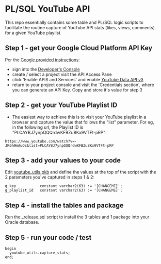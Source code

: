 #

# PL/SQL YouTube API

This repo essentially contains some table and PL/SQL logic scripts to facilitate the routine capture of YouTube API stats (likes, views, comments) for a given YouTube playlist.

## Step 1 - get your Google Cloud Platform API Key

Per the [Google provided instructions](https://developers.google.com/youtube/v3/docs#calling-the-api):

- sign into the [Developer's Console](https://console.developers.google.com/)
- create / select a project visit the API Access Pane
- click 'Enable APIS and Services' and enable [YouTube Data API v3](https://developers.google.com/youtube/v3/docs/?apix=true)
- return to your project console and visit the 'Credentials section', where you can generate an API Key. Copy and store it's value for step 3

## Step 2 - get your YouTube Playlist ID

- The easiest way to achieve this is to visit your YouTube playlist in a browser and capture the value that follows the "list" parameter. For eg, in the following url, the Playlist ID is "PLCAYBJ7ynpQQQrdwKFBZu8Kx9VTFt-pRP":

```
https://www.youtube.com/watch?v=-JK6h9mAuQc&list=PLCAYBJ7ynpQQQrdwKFBZu8Kx9VTFt-pRP
```

## Step 3 - add your values to your code

Edit [youtube_utils.pkb](packages/youtube_utils.pkb) and define the values at the top of the script with the 2 parameters you've captured in steps 1 & 2:

```plsql
g_key           constant varchar2(63) := '[CHANGEME]';
g_playlist_id   constant varchar2(63) := '[CHANGEME]';
```

## Step 4 - install the tables and package

Run the [\_release.sql](release/_release.sql) script to install the 3 tables and 1 package into your Oracle database.

## Step 5 - run your code / test

```plsql
begin
  youtube_utils.capture_stats;
end;
```
